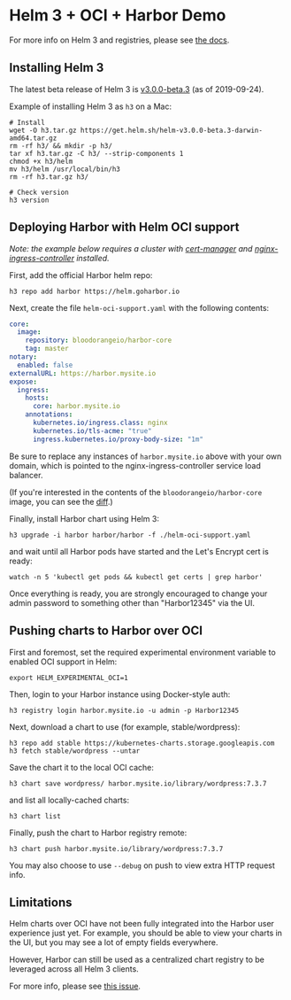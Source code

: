 # Helm 3 + OCI + Harbor Demo

For more info on Helm 3 and registries, please see [the docs](https://v3.helm.sh/docs/topics/registries/).

## Installing Helm 3

The latest beta release of Helm 3 is [v3.0.0-beta.3](https://github.com/helm/helm/releases/tag/v3.0.0-beta.3) (as of 2019-09-24).

Example of installing Helm 3 as `h3` on a Mac:

```
# Install
wget -O h3.tar.gz https://get.helm.sh/helm-v3.0.0-beta.3-darwin-amd64.tar.gz
rm -rf h3/ && mkdir -p h3/
tar xf h3.tar.gz -C h3/ --strip-components 1 
chmod +x h3/helm
mv h3/helm /usr/local/bin/h3
rm -rf h3.tar.gz h3/

# Check version
h3 version
```


## Deploying Harbor with Helm OCI support

*Note: the example below requires a cluster with [cert-manager](https://hub.helm.sh/charts/jetstack/cert-manager) and [nginx-ingress-controller](https://hub.helm.sh/charts/bitnami/nginx-ingress-controller) installed.*


First, add the official Harbor helm repo:

```
h3 repo add harbor https://helm.goharbor.io
```

Next, create the file `helm-oci-support.yaml` with the following contents:
```yaml
core:
  image:
    repository: bloodorangeio/harbor-core
    tag: master
notary:
  enabled: false
externalURL: https://harbor.mysite.io
expose:
  ingress:
    hosts:
      core: harbor.mysite.io
    annotations:
      kubernetes.io/ingress.class: nginx
      kubernetes.io/tls-acme: "true"
      ingress.kubernetes.io/proxy-body-size: "1m"
```

Be sure to replace any instances of `harbor.mysite.io` above with your own domain, which is pointed to the nginx-ingress-controller service load balancer.

(If you're interested in the contents of the `bloodorangeio/harbor-core` image, you can see the [diff](https://github.com/goharbor/harbor/compare/master...bloodorangeio:master).)


Finally, install Harbor chart using Helm 3:

```
h3 upgrade -i harbor harbor/harbor -f ./helm-oci-support.yaml
```

and wait until all Harbor pods have started and the Let's Encrypt cert is ready:
```
watch -n 5 'kubectl get pods && kubectl get certs | grep harbor'
```

Once everything is ready, you are strongly encouraged to change your admin password to something other than "Harbor12345" via the UI.

## Pushing charts to Harbor over OCI

First and foremost, set the required experimental environment variable to enabled OCI support in Helm:
```
export HELM_EXPERIMENTAL_OCI=1
```

Then, login to your Harbor instance using Docker-style auth:

```
h3 registry login harbor.mysite.io -u admin -p Harbor12345
```

Next, download a chart to use (for example, stable/wordpress):

```
h3 repo add stable https://kubernetes-charts.storage.googleapis.com
h3 fetch stable/wordpress --untar
```

Save the chart it to the local OCI cache:

```
h3 chart save wordpress/ harbor.mysite.io/library/wordpress:7.3.7
```

and list all locally-cached charts:
```
h3 chart list
```

Finally, push the chart to Harbor registry remote:
```
h3 chart push harbor.mysite.io/library/wordpress:7.3.7
```

You may also choose to use `--debug` on push to view extra HTTP request info.

## Limitations

Helm charts over OCI have not been fully integrated into the Harbor user experience just yet. For example, you should be able to view your charts in the UI, but you may see a lot of empty fields everywhere.

However, Harbor can still be used as a centralized chart registry to be leveraged across all Helm 3 clients.

For more info, please see [this issue](https://github.com/goharbor/harbor/issues/9260).
